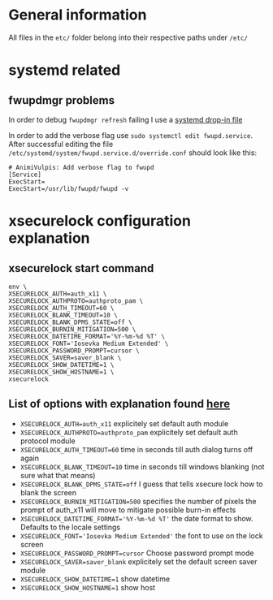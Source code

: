 # General information

All files in the `etc/` folder belong into their respective paths under `/etc/`

# systemd related

## fwupdmgr problems

In order to debug `fwupdmgr refresh` failing I use a [systemd drop-in file](https://wiki.archlinux.org/index.php/Systemd#Drop-in_files)

In order to add the verbose flag use `sudo systemctl edit fwupd.service`.
After successful editing the file `/etc/systemd/system/fwupd.service.d/override.conf` should look like this:
```
# AnimiVulpis: Add verbose flag to fwupd
[Service]
ExecStart=
ExecStart=/usr/lib/fwupd/fwupd -v
```

# xsecurelock configuration explanation

## xsecurelock start command

    env \
    XSECURELOCK_AUTH=auth_x11 \
    XSECURELOCK_AUTHPROTO=authproto_pam \
    XSECURELOCK_AUTH_TIMEOUT=60 \
    XSECURELOCK_BLANK_TIMEOUT=10 \
    XSECURELOCK_BLANK_DPMS_STATE=off \
    XSECURELOCK_BURNIN_MITIGATION=500 \
    XSECURELOCK_DATETIME_FORMAT='%Y-%m-%d %T' \
    XSECURELOCK_FONT='Iosevka Medium Extended' \
    XSECURELOCK_PASSWORD_PROMPT=cursor \
    XSECURELOCK_SAVER=saver_blank \
    XSECURELOCK_SHOW_DATETIME=1 \
    XSECURELOCK_SHOW_HOSTNAME=1 \
    xsecurelock

## List of options with explanation found [here](https://github.com/google/xsecurelock#options)

* `XSECURELOCK_AUTH=auth_x11` explicitely set default auth module
* `XSECURELOCK_AUTHPROTO=authproto_pam` explicitely set default auth protocol module
* `XSECURELOCK_AUTH_TIMEOUT=60` time in seconds till auth dialog turns off again
* `XSECURELOCK_BLANK_TIMEOUT=10` time in seconds till windows blanking (not sure what that means)
* `XSECURELOCK_BLANK_DPMS_STATE=off` I guess that tells xsecure lock how to blank the screen
* `XSECURELOCK_BURNIN_MITIGATION=500` specifies the number of pixels the prompt of auth_x11 will move to mitigate possible burn-in effects
* `XSECURELOCK_DATETIME_FORMAT='%Y-%m-%d %T'` the date format to show. Defaults to the locale settings
* `XSECURELOCK_FONT='Iosevka Medium Extended'` the font to use on the lock screen
* `XSECURELOCK_PASSWORD_PROMPT=cursor` Choose password prompt mode
* `XSECURELOCK_SAVER=saver_blank` explicitely set the default screen saver module
* `XSECURELOCK_SHOW_DATETIME=1` show datetime
* `XSECURELOCK_SHOW_HOSTNAME=1` show host
